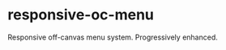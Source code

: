 responsive-oc-menu
==================

Responsive off-canvas menu system.  Progressively enhanced. 
